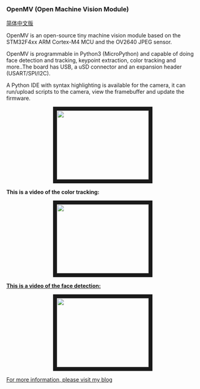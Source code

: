 ### OpenMV (Open Machine Vision Module)

[简体中文版](README_CN.md )

OpenMV is an open-source tiny machine vision module based on the STM32F4xx ARM Cortex-M4 MCU and the OV2640 JPEG sensor.

OpenMV is programmable in Python3 (MicroPython) and capable of doing face detection and tracking, keypoint extraction, color tracking and more..The board has USB, a uSD connector and an expansion header (USART/SPI/I2C).

A Python IDE with syntax highlighting is available for the camera, it can run/upload scripts to the camera, view the framebuffer and update the firmware.

<p align="center">
<img src="https://raw.githubusercontent.com/iabdalkader/openmv/master/imgs/openmv1.jpeg" width="240" height="180" border="10">
</p>

**This is a video of the color tracking:**
<p align="center">
<a href="http://www.youtube.com/watch?feature=player_embedded&v=T-oMfnEsa1o
" target="_blank"><img src="http://img.youtube.com/vi/T-oMfnEsa1o/0.jpg"
alt="" width="240" height="180" border="10" />
</p>

**This is a video of the face detection:**
<p align="center">
<a href="http://www.youtube.com/watch?feature=player_embedded&v=SdQF5JI4kzU
" target="_blank"><img src="http://img.youtube.com/vi/SdQF5JI4kzU/0.jpg"
alt="" width="240" height="180" border="10" />
</p>

For more information, please visit my [blog](http://sigalrm.blogspot.com/search/label/OpenMV)
